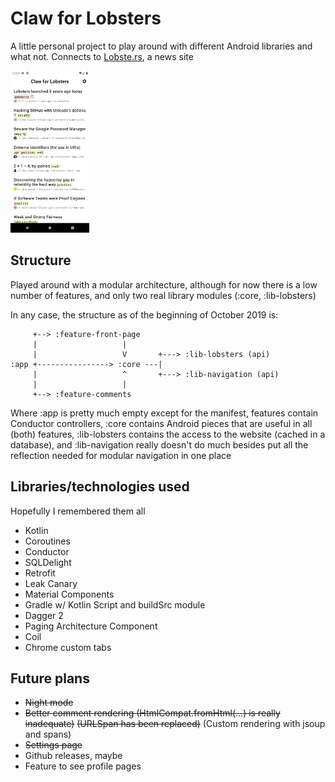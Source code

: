 # Claw for Lobsters

A little personal project to play around with different Android libraries
and what not.  Connects to [Lobste.rs](https://lobste.rs), a news site

<img src="img/front_page.png" width="25%" height="25%">

## Structure

Played around with a modular architecture, although for now there is a
low number of features, and only two real library modules (:core, :lib-lobsters)

In any case, the structure as of the beginning of October 2019 is:

```
     +--> :feature-front-page
     |                   |
     |                   V       +---> :lib-lobsters (api)
:app +----------------> :core ---|
     |                   ^       +---> :lib-navigation (api)
     |                   |       
     +--> :feature-comments
```

Where :app is pretty much empty except for the manifest,
features contain Conductor controllers, :core contains
Android pieces that are useful in all (both) features,
:lib-lobsters contains the access to the website
(cached in a database), and :lib-navigation really doesn't
do much besides put all the reflection needed for modular
navigation in one place

## Libraries/technologies used

Hopefully I remembered them all

- Kotlin
- Coroutines
- Conductor
- SQLDelight
- Retrofit
- Leak Canary
- Material Components
- Gradle w/ Kotlin Script and buildSrc module
- Dagger 2
- Paging Architecture Component
- Coil
- Chrome custom tabs

## Future plans

- ~~Night mode~~
- ~~Better comment rendering (HtmlCompat.fromHtml(...) is really inadequate)~~
  ~~(URLSpan has been replaced)~~ (Custom rendering with jsoup and spans)
- ~~Settings page~~
- Github releases, maybe
- Feature to see profile pages
